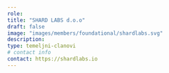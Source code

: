 ```yaml
---
role: 
title: "SHARD LABS d.o.o"
draft: false
image: "images/members/foundational/shardlabs.svg"
description: 
type: temeljni-clanovi
# contact info
contact: https://shardlabs.io
---
```

